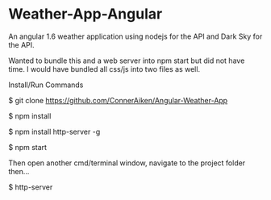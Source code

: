 # Weather-App-Angular
An angular 1.6 weather application using nodejs for the API and Dark Sky for the API. 

Wanted to bundle this and a web server into npm start but did not have time. I would have bundled all css/js into two files as well.


Install/Run Commands

$ git clone https://github.com/ConnerAiken/Angular-Weather-App

$ npm install 

$ npm install http-server -g

$ npm start

Then open another cmd/terminal window, navigate to the project folder then...

$ http-server 
 
